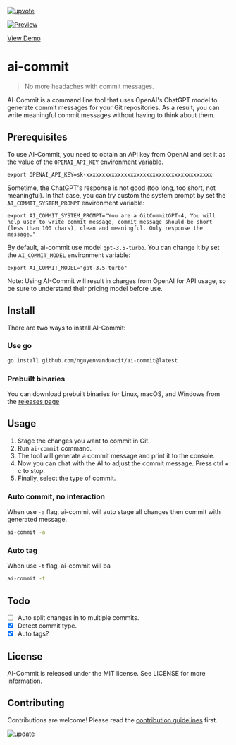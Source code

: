 [![upvote](https://api.producthunt.com/widgets/embed-image/v1/featured.svg?post_id=382034&amp;theme=light)](https://www.producthunt.com/posts/ai-commit-2)


[![Preview](./stuff/demo.gif)](https://youtu.be/7cVU3BuNpok)

[View Demo](https://youtu.be/7cVU3BuNpok)


# ai-commit

> No more headaches with commit messages.

AI-Commit is a command line tool that uses OpenAI's ChatGPT model to generate commit messages for your Git repositories. As a result, you can write meaningful commit messages without having to think about them.

## Prerequisites

To use AI-Commit, you need to obtain an API key from OpenAI and set it as the value of the `OPENAI_API_KEY` environment variable.

```
export OPENAI_API_KEY=sk-xxxxxxxxxxxxxxxxxxxxxxxxxxxxxxxxxxxxxxxx
```

Sometime, the ChatGPT's response is not good (too long, too short, not meaningful). In that case, you can try custom the system prompt by set the `AI_COMMIT_SYSTEM_PROMPT` environment variable:

```
export AI_COMMIT_SYSTEM_PROMPT="You are a GitCommitGPT-4, You will help user to write commit message, commit message should be short (less than 100 chars), clean and meaningful. Only response the message."
```

By default, ai-commit use model `gpt-3.5-turbo`. You can change it by set the `AI_COMMIT_MODEL` environment variable:

```
export AI_COMMIT_MODEL="gpt-3.5-turbo"
```

Note: Using AI-Commit will result in charges from OpenAI for API usage, so be sure to understand their pricing model before use.

## Install

There are two ways to install AI-Commit:

### Use go

```bash
go install github.com/nguyenvanduocit/ai-commit@latest
```

### Prebuilt binaries

You can download prebuilt binaries for Linux, macOS, and Windows from the [releases page](https://github.com/nguyenvanduocit/ai-commit/releases)

## Usage

1. Stage the changes you want to commit in Git.
2. Run `ai-commit` command.
3. The tool will generate a commit message and print it to the console.
4. Now you can chat with the AI to adjust the commit message. Press ctrl + c to stop.
5. Finally, select the type of commit.

### Auto commit, no interaction

When use `-a` flag, ai-commit will auto stage all changes then commit with generated message.

```bash
ai-commit -a
```

### Auto tag

When use `-t` flag, ai-commit will ba

```bash
ai-commit -t
```

## Todo

- [ ] Auto split changes in to multiple commits.
- [x] Detect commit type.
- [x] Auto tags?

## License

AI-Commit is released under the MIT license. See LICENSE for more information.

## Contributing

Contributions are welcome! Please read the [contribution guidelines](CONTRIBUTING.md) first.

[![update](./stuff/vhs.gif)](https://twitter.com/duocdev)
